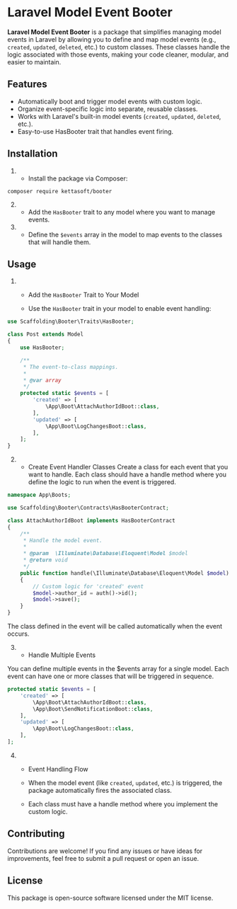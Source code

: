 # Laravel Model Event Booter
**Laravel Model Event Booter** is a package that simplifies managing model events in Laravel by allowing you to define and map model events (e.g., `created`, `updated`, `deleted`, etc.) to custom classes. These classes handle the logic associated with those events, making your code cleaner, modular, and easier to maintain.

## Features
- Automatically boot and trigger model events with custom logic.
- Organize event-specific logic into separate, reusable classes.
- Works with Laravel's built-in model events (`created`, `updated`, `deleted`, etc.).
- Easy-to-use HasBooter trait that handles event firing.

## Installation
1. - Install the package via Composer:

```dash
composer require kettasoft/booter
```
2. - Add the `HasBooter` trait to any model where you want to manage events.

3. - Define the `$events` array in the model to map events to the classes that will handle them.

## Usage

1. - Add the `HasBooter` Trait to Your Model

   - Use the `HasBooter` trait in your model to enable event handling:

```php
use Scaffolding\Booter\Traits\HasBooter;

class Post extends Model
{
    use HasBooter;

    /**
     * The event-to-class mappings.
     *
     * @var array
     */
    protected static $events = [
        'created' => [
            \App\Boot\AttachAuthorIdBoot::class,
        ],
        'updated' => [
            \App\Boot\LogChangesBoot::class,
        ],
    ];
}
```

2. - Create Event Handler Classes
Create a class for each event that you want to handle. Each class should have a handle method where you define the logic to run when the event is triggered.
```php
namespace App\Boots;

use Scaffolding\Booter\Contracts\HasBooterContract;

class AttachAuthorIdBoot implements HasBooterContract
{
    /**
     * Handle the model event.
     *
     * @param  \Illuminate\Database\Eloquent\Model $model
     * @return void
     */
    public function handle(\Illuminate\Database\Eloquent\Model $model)
    {
        // Custom logic for 'created' event
        $model->author_id = auth()->id();
        $model->save();
    }
}
```
The class defined in the event will be called automatically when the event occurs.

3. - Handle Multiple Events

You can define multiple events in the $events array for a single model. Each event can have one or more classes that will be triggered in sequence.
```php
protected static $events = [
    'created' => [
        \App\Boot\AttachAuthorIdBoot::class,
        \App\Boot\SendNotificationBoot::class,
    ],
    'updated' => [
        \App\Boot\LogChangesBoot::class,
    ],
];
```
4. - Event Handling Flow

   - When the model event (like `created`, `updated`, etc.) is triggered, the package automatically fires the associated class.
   - Each class must have a handle method where you implement the custom logic.

## Contributing
Contributions are welcome! If you find any issues or have ideas for improvements, feel free to submit a pull request or open an issue.

## License
This package is open-source software licensed under the MIT license.



